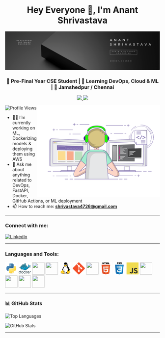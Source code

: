 <h1 align="center">Hey Everyone 👋, I'm Anant Shrivastava</h1>

<div align="center">
  <!-- Add your own banner image below -->
  <img src="https://raw.githubusercontent.com/anantshrivastava26/anantshrivastava26/main/banner.png" alt="Banner" />
</div>

<h3 align="center">🚀 Pre-Final Year CSE Student | 🌱 Learning DevOps, Cloud & ML | 📍 Jamshedpur / Chennai</h3>

<p align="center">
  <a href="https://github.com/anantshrivastava26">
    <img src="https://img.shields.io/github/followers/anantshrivastava26?label=Follow&style=social" />
  </a>
  <a href="https://linkedin.com/in/anant-shrivastava-b02795251/">
    <img src="https://img.shields.io/badge/LinkedIn-Anant%20Shrivastava-blue?logo=linkedin&style=flat-square" />
  </a>
</p>

<img align="right" alt="Coding" width="400" src="https://raw.githubusercontent.com/devSouvik/devSouvik/master/gif3.gif" />

<p align="left">
  <img src="https://komarev.com/ghpvc/?username=anantshrivastava26&label=Profile%20views&color=0e75b6&style=flat" alt="Profile Views" />
</p>

- 👨‍💻 I’m currently working on ML, Dockerizing models & deploying them using AWS  
- 💬 Ask me about anything related to DevOps, FastAPI, Docker, GitHub Actions, or ML deployment  
- 📫 How to reach me: **shrivastava4726@gmail.com**

---

<h3 align="left">Connect with me:</h3>
<p align="left">
  <a href="https://linkedin.com/in/anant-shrivastava-b02795251/" target="_blank">
    <img align="center" src="https://raw.githubusercontent.com/rahuldkjain/github-profile-readme-generator/master/src/images/icons/Social/linked-in-alt.svg" alt="LinkedIn" height="30" width="40" />
  </a>
</p>

---

<h3 align="left">Languages and Tools:</h3>
<p align="left">
  <img src="https://raw.githubusercontent.com/devicons/devicon/master/icons/python/python-original.svg" width="40" height="40"/>
  <img src="https://raw.githubusercontent.com/devicons/devicon/master/icons/docker/docker-original-wordmark.svg" width="40" height="40"/>
  <img src="https://www.vectorlogo.zone/logos/kubernetes/kubernetes-icon.svg" width="40" height="40"/>
  <img src="https://www.vectorlogo.zone/logos/amazon_aws/amazon_aws-icon.svg" width="40" height="40"/>
  <img src="https://raw.githubusercontent.com/devicons/devicon/master/icons/linux/linux-original.svg" width="40" height="40"/>
  <img src="https://raw.githubusercontent.com/devicons/devicon/master/icons/git/git-original.svg" width="40" height="40"/>
  <img src="https://www.vectorlogo.zone/logos/fastapi/fastapi-icon.svg" width="40" height="40"/>
  <img src="https://raw.githubusercontent.com/devicons/devicon/master/icons/html5/html5-original-wordmark.svg" width="40" height="40"/>
  <img src="https://raw.githubusercontent.com/devicons/devicon/master/icons/css3/css3-original-wordmark.svg" width="40" height="40"/>
  <img src="https://raw.githubusercontent.com/devicons/devicon/master/icons/javascript/javascript-original.svg" width="40" height="40"/>
  <img src="https://www.vectorlogo.zone/logos/mysql/mysql-icon.svg" width="40" height="40"/>
  <img src="https://www.vectorlogo.zone/logos/postgresql/postgresql-icon.svg" width="40" height="40"/>
  <img src="https://www.vectorlogo.zone/logos/nginx/nginx-icon.svg" width="40" height="40"/>
  <img src="https://www.vectorlogo.zone/logos/getpostman/getpostman-icon.svg" width="40" height="40"/>
</p>

---

<h3>📊 GitHub Stats</h3>

<p align="left">
  <img src="https://github-readme-stats.vercel.app/api/top-langs?username=anantshrivastava26&show_icons=true&locale=en&layout=compact&theme=tokyonight&hide_border=true" alt="Top Languages" />
</p>

<p align="left">
  <img src="https://github-readme-stats.vercel.app/api?username=anantshrivastava26&show_icons=true&locale=en&theme=tokyonight&hide_border=true" alt="GitHub Stats" />
</p>

---
<!--
<h3>🔥 GitHub Contribution Streak</h3>

<p align="center">
  <img src="https://github-readme-streak-stats.herokuapp.com/?user=anantshrivastava26&theme=tokyonight&hide_border=true" alt="GitHub Streak" />
</p>

---

-->
